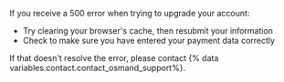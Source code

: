 If you receive a 500 error when trying to upgrade your account:
  - Try clearing your browser's cache, then resubmit your information
  - Check to make sure you have entered your payment data correctly

If that doesn't resolve the error, please contact {% data variables.contact.contact_osmand_support%}.
